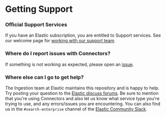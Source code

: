 # Getting Support

### Official Support Services
If you have an Elastic subscription, you are entitled to Support services. See our welcome page for [working with our support team](https://www.elastic.co/support/welcome).

### Where do I report issues with Connectors?
If something is not working as expected, please open an [issue](https://github.com/elastic/data-extraction-service/issues/new).

### Where else can I go to get help?
The Ingestion team at Elastic maintains this repository and is happy to help. Try posting your question to the [Elastic discuss forums](https://discuss.elastic.co/c/search/84). Be sure to mention that you're using Connectors and also let us know what service type you're trying to use, and any errors/issues you are encountering. You can also find us in the `#search-enterprise` channel of the [Elastic Community Slack](http://elasticstack.slack.com).
